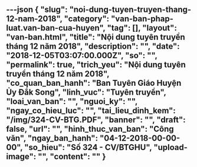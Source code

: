 ---json
{
    "slug": "noi-dung-tuyen-truyen-thang-12-nam-2018",
    "category": "van-ban-phap-luat.van-ban-cua-huyen",
    "tag": [],
    "layout": "van-ban.html",
    "title": "Nội dung tuyên truyền tháng 12 năm 2018",
    "description": "",
    "date": "2018-12-05T03:07:00.000Z",
    "so": "",
    "permalink": true,
    "trich_yeu": "Nội dung tuyên truyền tháng 12 năm 2018",
    "co_quan_ban_hanh": "Ban Tuyên Giáo Huyện Ủy Đắk Song",
    "linh_vuc": "Tuyên truyền",
    "loai_van_ban": "",
    "nguoi_ky": "",
    "ngay_co_hieu_luc": "",
    "tai_lieu_dinh_kem": "/img/324-CV-BTG.PDF",
    "banner": "",
    "draft": false,
    "url": "",
    "hinh_thuc_van_ban": "Công văn",
    "ngay_ban_hanh": "04-12-2018-00-00-00",
    "so_hieu": "Số 324 - CV/BTGHU",
    "upload-image": "",
    "__content__": ""
}
---
